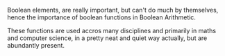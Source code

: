 Boolean elements, are really important, but can't do much by themselves, hence the importance of boolean functions in Boolean Arithmetic. 

These functions are used accros many disciplines and primarily in maths and computer science, in a pretty neat and quiet way actually, but are abundantly present.
